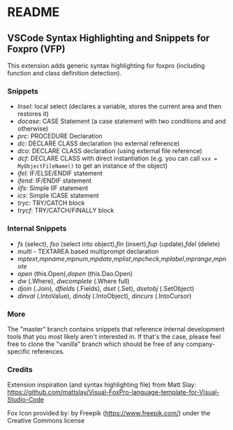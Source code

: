 # README
## VSCode Syntax Highlighting and Snippets for Foxpro (VFP)

This extension adds generic syntax highlighting for foxpro (including function and class definition detection).

### Snippets
- *lnsel*: local select (declares a variable, stores the current area and then restores it)
- *docase*: CASE Statement (a case statement with two conditions and and otherwise)
- *prc*: PROCEDURE Declaration
- *dc*: DECLARE CLASS declaration (no external reference)
- *dco*: DECLARE CLASS declaration (using external file reference)
- *dcf*: DECLARE CLASS with direct instantiation (e.g. you can call `xxx = MyObjectFileName()` to get an instance of the object)
- *ifel*: IF/ELSE/ENDIF statement
- *ifend*: IF/ENDIF statement
- *iifs*: Simple IIF statement
- *ics*: Simple ICASE statement
- *tryc*: TRY/CATCH block
- *trycf*: TRY/CATCH/FINALLY block

### Internal Snippets
- *fs* (select), *fso* (select into object),*fin* (insert),*fup* (update),*fdel* (delete)
- *multi* - TEXTAREA based multiprompt declaration
- *mptext*,*mpname*,*mpnum*,*mpdate*,*mplist*,*mpcheck*,*mplabel*,*mprange*,*mpnote*
- *open* (this.Open),*dopen* (this.Dao.Open)
- *dw* (.Where), *dwcomplete* (.Where full)
- *djoin* (.Join), *dfields* (.Fields), *dset* (.Set), *dsetobj* (.SetObject)
- *dinval* (.IntoValue), *dinobj* (.IntoObject), *dincurs* (.IntoCursor)

### More

The "master" branch contains snippets that reference internal development tools that you most likely aren't interested in. If that's the case, please feel free to clone the "vanilla" branch which should be free of any company-specific references.

### Credits

Extension inspiration (and syntax highlighting file) from Matt Slay: https://github.com/mattslay/Visual-FoxPro-language-template-for-Visual-Studio-Code

Fox Icon provided by: by Freepik (https://www.freepik.com/) under the Creative Commons license
